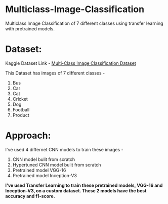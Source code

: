 # Multiclass-Image-Classification
Multiclass Image Classification of 7 different classes using transfer learning with pretrained models.

# Dataset:
Kaggle Dataset Link - [Multi-Class Image Classification Dataset](https://www.kaggle.com/datasets/snehamahata/image-classification-dataset)

This Dataset has images of 7 different classes -
1. Bus
2. Car
3. Cat
4. Cricket
5. Dog
6. Football
7. Product 

# Approach:
I've used 4 differnet CNN models to train these images - 
1. CNN model bulit from scratch
2. Hypertuned CNN model bulit from scratch
3. Pretrained model VGG-16
4. Pretrained model Inception-V3

**I've used Transfer Learning to train these pretrained models, VGG-16 and Inception-V3, on a custom dataset. These 2 models have the best accuracy and f1-score.**
  
